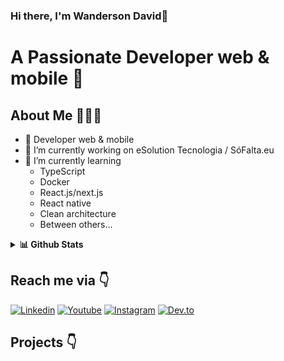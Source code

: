 ### Hi there, I'm Wanderson David👋


# A Passionate Developer web & mobile 🚀 

## About Me 🤷🏻‍♂️

* 📱 Developer web & mobile 
* 🔭 I’m currently working on eSolution Tecnologia / SóFalta.eu
* 🌱 I’m currently learning
	- TypeScript
	- Docker
	- React.js/next.js
	- React native
	- Clean architecture
	- Between others...

<details>
  <summary><b>📊 Github Stats</b></summary>
  <p align="center"> <img src="https://github-readme-stats.vercel.app/api?username=WandersonDavid&count_private=true&show_icons=true&include_all_commits=true" alt="Spikey Sanju | Stats" />
</details>

## Reach me via 👇

[![Linkedin](https://img.shields.io/badge/LinkedIn-blue.svg?style=for-the-badge&logo=linkedin)](https://www.linkedin.com/in/wanderson-david-91699315b)
[![Youtube](https://img.shields.io/badge/Youtube-red.svg?style=for-the-badge&logo=youtube)](https://www.youtube.com/channel/UCV5_i-Bvrx5zVMN_L_CG1ww)
[![Instagram](https://img.shields.io/badge/Instagram-gray.svg?style=for-the-badge&logo=instagram)](https://www.instagram.com/wandersondaviid)
[![Dev.to](https://img.shields.io/badge/Dev.to-black.svg?style=for-the-badge&logo=dev)](https://dev.to/wandersondavid)


## Projects 👇